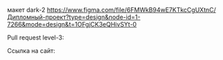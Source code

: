 макет dark-2 https://www.figma.com/file/6FMWkB94wE7KTkcCgUXtnC/Дипломный-проект?type=design&node-id=1-7266&mode=design&t=1OFgjCK3eQHivSYt-0

Pull request level-3: 

Ссылка на сайт:
